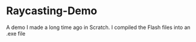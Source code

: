 # Raycasting-Demo
A demo I made a long time ago in Scratch.
I compiled the Flash files into an .exe file
